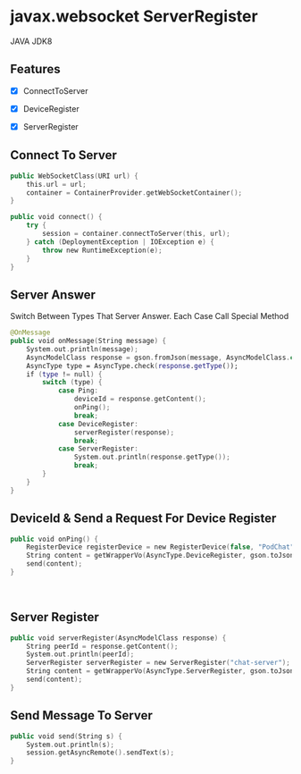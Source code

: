 # javax.websocket ServerRegister


JAVA JDK8
## Features

- [x] ConnectToServer
- [x] DeviceRegister
- [x] ServerRegister


## Connect To Server

```swift
public WebSocketClass(URI url) {
    this.url = url;
    container = ContainerProvider.getWebSocketContainer();
}

public void connect() {
    try {
        session = container.connectToServer(this, url);
    } catch (DeploymentException | IOException e) {
        throw new RuntimeException(e);
    }
}

```

## Server Answer
Switch Between Types That Server Answer.
Each Case Call Special Method
```swift 
@OnMessage
public void onMessage(String message) {
    System.out.println(message);
    AsyncModelClass response = gson.fromJson(message, AsyncModelClass.class);
    AsyncType type = AsyncType.check(response.getType());
    if (type != null) {
        switch (type) {
            case Ping:
                deviceId = response.getContent();
                onPing();
                break;
            case DeviceRegister:
                serverRegister(response);
                break;
            case ServerRegister:
                System.out.println(response.getType());
                break;
        }
    }
}
```
## DeviceId & Send a Request For Device Register
```swift
public void onPing() {
    RegisterDevice registerDevice = new RegisterDevice(false, "PodChat", deviceId);
    String content = getWrapperVo(AsyncType.DeviceRegister, gson.toJson(registerDevice));
    send(content);
} 
```
<br/>

## Server Register
```swift
public void serverRegister(AsyncModelClass response) {
    String peerId = response.getContent();
    System.out.println(peerId);
    ServerRegister serverRegister = new ServerRegister("chat-server");
    String content = getWrapperVo(AsyncType.ServerRegister, gson.toJson(serverRegister));
    send(content);
}
```
## Send Message To Server
```swift
public void send(String s) {
    System.out.println(s);
    session.getAsyncRemote().sendText(s);
}
```

